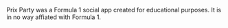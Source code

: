 Prix Party was a Formula 1 social app created for educational purposes. It is in no way affiated with Formula 1.
